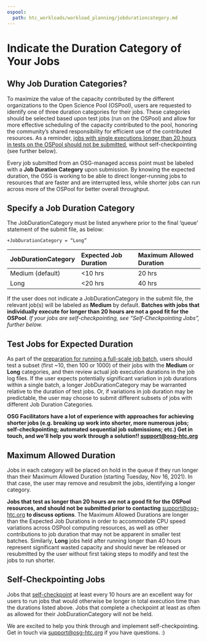 ```yaml
---
ospool:
  path: htc_workloads/workload_planning/jobdurationcategory.md
---
```


Indicate the Duration Category of Your Jobs 
====================================


## Why Job Duration Categories?
To maximize the value of the capacity contributed by the different organizations to the Open Science Pool (OSPool), 
users are requested to identify one of three duration categories for their jobs. These categories should be selected based upon test 
jobs (run on the OSPool) and allow for more effective scheduling of the capacity contributed to the pool,
honoring the community’s shared responsibility for efficient use of the contributed resources. As a reminder, 
[jobs with single executions longer than 20 hours in tests on the OSPool should not be submitted](../../../overview/account_setup/is-it-for-you/), without 
self-checkpointing (see further below).

Every job submitted from an OSG-managed access point must 
be labeled with a **Job Duration Category** upon submission.
By knowing the expected duration, the OSG is working to be able to direct longer-running jobs to resources that are 
faster and are interrupted less, while shorter jobs can run across more of the OSPool for better overall throughput.

## Specify a Job Duration Category
The JobDurationCategory must be listed anywhere prior to the final ‘queue’ statement of the submit file, as below:

    +JobDurationCategory = “Long”
   
| **JobDurationCategory** | **Expected Job Duration** | Maximum Allowed Duration |
|:---------|:------------|:-------------|
| <span style="white-space: nowrap">Medium (default)</span> | <span style="white-space: nowrap"><10 hrs</span> | 20 hrs |
| <span style="white-space: nowrap">Long</span> | <span style="white-space: nowrap"><20 hrs</span> | 40 hrs |


If the user does not indicate a JobDurationCategory in the submit file, the relevant job(s) will be 
labeled as **Medium** by default. **Batches with jobs that individually execute for longer than 20 hours
are not a good fit for the OSPool**. *If your jobs are self-checkpointing,
see “Self-Checkpointing Jobs”, further below.*
 
## Test Jobs for Expected Duration
As part of the [preparation for running a full-scale job batch](../../../htc_workloads/workload_planning/preparing-to-scale-up/), 
users should test a subset (first ~10, then 100 or 1000) of their jobs with the **Medium** or **Long** categories, 
and then review actual job execution durations in the job log files. 
If the user expects potentially significant variation in job durations within a single batch, a longer JobDurationCategory may be warranted relative to the duration of test jobs. Or, if variations in job duration may be predictable, the user may choose to submit different 
subsets of jobs with different Job Duration Categories.
    
**OSG Facilitators have a lot of experience with approaches for achieving shorter jobs (e.g. breaking up work into shorter, more numerous jobs; self-checkpointing; automated sequential job submissions; etc.) Get in touch, and we'll help you work through a solution!! support@osg-htc.org**

## Maximum Allowed Duration
Jobs in each category will be placed on hold in the queue if they run longer than their Maximum Allowed Duration 
(starting Tuesday, Nov 16, 2021). In that case, the user may remove and resubmit the jobs, identifying a longer category. 

**Jobs that test as longer than 20 hours are not a good fit for the OSPool resources, and should not be submitted prior to contacting** 
[support@osg-htc.org](mailto:support@osg-htc.org) **to discuss options**. The Maximum Allowed Durations 
are longer than the Expected Job Durations in order to accommodate CPU speed variations across OSPool computing resources, 
as well as other contributions to job duration that may not be apparent in smaller test batches. 
Similarly, **Long** jobs held after running longer 
than 40 hours represent significant wasted capacity and should never be released or resubmitted by the user without
first taking steps to modify and test the jobs to run shorter.

## Self-Checkpointing Jobs
Jobs that [self-checkpoint](https://htcondor.readthedocs.io/en/latest/users-manual/self-checkpointing-applications.html)
at least every 10 hours are an excellent way for users to run jobs that would otherwise be longer in total execution time
than the durations listed above. Jobs that complete a checkpoint at least as often as allowed for their JobDurationCategory will not be held.

We are excited to help you think through and implement self-checkpointing. Get in touch via support@osg-htc.org if you have questions. :)

